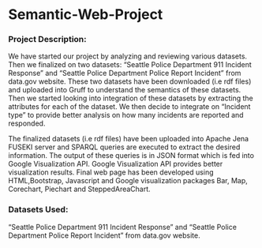 # Semantic-Web-Project
<h3>Project Description:</h3>
<p> We have started our project by analyzing and reviewing various datasets. Then we finalized on two datasets: “Seattle Police Department 911 Incident Response” and “Seattle Police Department Police Report Incident” from data.gov website. These two datasets have been downloaded (i.e rdf files) and uploaded into Gruff to understand the semantics of these datasets. Then we started looking into integration of these datasets by extracting the attributes for each of the dataset. We then decide to integrate on “Incident type” to provide better analysis on how many incidents are reported and responded.  </p>
<p>The finalized datasets (i.e rdf files) have been uploaded into Apache Jena FUSEKI server and SPARQL queries are executed to extract the desired information. The output of these queries is in JSON format which is fed into Google Visualization API. Google Visualization API provides better visualization results. Final web page has been developed using HTML,Bootstrap, Javascript and Google visualization packages Bar, Map, Corechart, Piechart and SteppedAreaChart. </p>
<h3> Datasets Used:</h3>
  <p> “Seattle Police Department 911 Incident Response” and “Seattle Police Department Police Report Incident” from data.gov website.</p>

